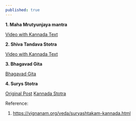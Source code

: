 ```yaml
---
published: true
---
```

**1. Maha Mrutyunjaya mantra**

[Video with Kannada Text](https://youtu.be/LKyOL5KcCms)

**2. Shiva Tandava Stotra**

[Video with Kannada Text](https://www.youtube.com/watch?v=pUpHS8jc8yU)

**3. Bhagavad Gita**

[Bhagavad Gita](https://www.prapatti.com/categories/bhagavad-giita.php)

**4. Surys Stotra**

[Original Post](https://www.siddhayoga.org/surya-devata/surya-stotram)
[Kannada Stotra](https://vignanam.org/veda/suryashtakam-kannada.html)

Reference:
1. https://vignanam.org/veda/suryashtakam-kannada.html
